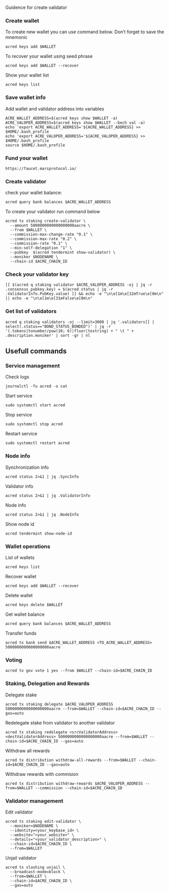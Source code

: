 Guidence for create validator

### Create wallet
To create new wallet you can use command below. Don’t forget to save the mnemonic
```
acred keys add $WALLET
```

To recover your wallet using seed phrase
```
acred keys add $WALLET --recover
```

Show your wallet list
```
acred keys list
```

### Save wallet info
Add wallet and validator address into variables 
```
ACRE_WALLET_ADDRESS=$(acred keys show $WALLET -a)
ACRE_VALOPER_ADDRESS=$(acred keys show $WALLET --bech val -a)
echo 'export ACRE_WALLET_ADDRESS='${ACRE_WALLET_ADDRESS} >> $HOME/.bash_profile
echo 'export ACRE_VALOPER_ADDRESS='${ACRE_VALOPER_ADDRESS} >> $HOME/.bash_profile
source $HOME/.bash_profile
```

### Fund your wallet

```
https://faucet.marsprotocol.io/
```

### Create validator

check your wallet balance:
```
acred query bank balances $ACRE_WALLET_ADDRESS
```
To create your validator run command below
```
acred tx staking create-validator \
  --amount 5000000000000000000aacre \
  --from $WALLET \
  --commission-max-change-rate "0.1" \
  --commission-max-rate "0.2" \
  --commission-rate "0.1" \
  --min-self-delegation "1" \
  --pubkey  $(acred tendermint show-validator) \
  --moniker $NODENAME \
  --chain-id $ACRE_CHAIN_ID
```

### Check your validator key
```
[[ $(acred q staking validator $ACRE_VALOPER_ADDRESS -oj | jq -r .consensus_pubkey.key) = $(acred status | jq -r .ValidatorInfo.PubKey.value) ]] && echo -e "\n\e[1m\e[32mTrue\e[0m\n" || echo -e "\n\e[1m\e[31mFalse\e[0m\n"
```

### Get list of validators
```
acred q staking validators -oj --limit=3000 | jq '.validators[] | select(.status=="BOND_STATUS_BONDED")' | jq -r '(.tokens|tonumber/pow(10; 6)|floor|tostring) + " \t " + .description.moniker' | sort -gr | nl
```

## Usefull commands
### Service management
Check logs
```
journalctl -fu acred -o cat
```

Start service
```
sudo systemctl start acred
```

Stop service
```
sudo systemctl stop acred
```

Restart service
```
sudo systemctl restart acred
```

### Node info
Synchronization info
```
acred status 2>&1 | jq .SyncInfo
```

Validator info
```
acred status 2>&1 | jq .ValidatorInfo
```

Node info
```
acred status 2>&1 | jq .NodeInfo
```

Show node id
```
acred tendermint show-node-id
```

### Wallet operations
List of wallets
```
acred keys list
```

Recover wallet
```
acred keys add $WALLET --recover
```

Delete wallet
```
acred keys delete $WALLET
```

Get wallet balance
```
acred query bank balances $ACRE_WALLET_ADDRESS
```

Transfer funds
```
acred tx bank send $ACRE_WALLET_ADDRESS <TO_ACRE_WALLET_ADDRESS> 5000000000000000000aacre
```

### Voting
```
acred tx gov vote 1 yes --from $WALLET --chain-id=$ACRE_CHAIN_ID
```

### Staking, Delegation and Rewards
Delegate stake
```
acred tx staking delegate $ACRE_VALOPER_ADDRESS 5000000000000000000aacre --from=$WALLET --chain-id=$ACRE_CHAIN_ID --gas=auto
```

Redelegate stake from validator to another validator
```
acred tx staking redelegate <srcValidatorAddress> <destValidatorAddress> 5000000000000000000aacre --from=$WALLET --chain-id=$ACRE_CHAIN_ID --gas=auto
```

Withdraw all rewards
```
acred tx distribution withdraw-all-rewards --from=$WALLET --chain-id=$ACRE_CHAIN_ID --gas=auto
```

Withdraw rewards with commision
```
acred tx distribution withdraw-rewards $ACRE_VALOPER_ADDRESS --from=$WALLET --commission --chain-id=$ACRE_CHAIN_ID
```

### Validator management
Edit validator
```
acred tx staking edit-validator \
  --moniker=$NODENAME \
  --identity=<your_keybase_id> \
  --website="<your_website>" \
  --details="<your_validator_description>" \
  --chain-id=$ACRE_CHAIN_ID \
  --from=$WALLET
```

Unjail validator
```
acred tx slashing unjail \
  --broadcast-mode=block \
  --from=$WALLET \
  --chain-id=$ACRE_CHAIN_ID \
  --gas=auto
```

